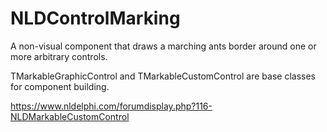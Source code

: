 # NLDControlMarking
A non-visual component that draws a marching ants border around one or more arbitrary controls.

TMarkableGraphicControl and TMarkableCustomControl are base classes for component building.

https://www.nldelphi.com/forumdisplay.php?116-NLDMarkableCustomControl
